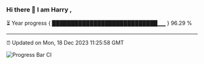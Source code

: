 ### Hi there 👋 I am Harry , 

⏳ Year progress { ████████████████████████████▁▁ } 96.29 %

---

⏰ Updated on Mon, 18 Dec 2023 11:25:58 GMT

![Progress Bar CI](https://github.com/duykhang68/duykhang68/workflows/Progress%20Bar%20CI/badge.svg)
